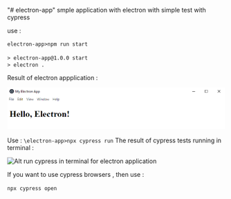 "# electron-app" 
smple application with electron  with simple test with cypress 

use :

```
electron-app>npm run start

> electron-app@1.0.0 start
> electron .
```

Result of electron appplication :

![Alt electron application](hello_electron_application_cypress.bmp)

Use : 
``` \electron-app>npx cypress run ```
The result of cypress tests running in terminal : 

![Alt run cypress in terminal for electron application](cypres_npx_run.bmp)

If you want to use cypress browsers , then use :

``` npx cypress open ```
